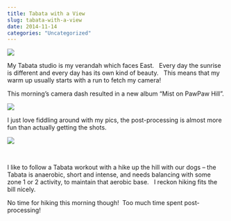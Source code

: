 ```yaml
---
title: Tabata with a View
slug: tabata-with-a-view
date: 2014-11-14
categories: "Uncategorized"
---
```


<p><img src="https://res.cloudinary.com/dy6grlu8z/image/upload/v1558842150/aiewpqk0as87typji5ai.jpg"/></p>
<p>My Tabata studio is my verandah which faces East.   Every day the sunrise is different and every day has its own kind of beauty.   This means that my warm up usually starts with a run to fetch my camera!</p>
<p>This morning’s camera dash resulted in a new album “Mist on PawPaw Hill”.</p>
<p><img src="https://res.cloudinary.com/dy6grlu8z/image/upload/v1558842151/wjuzh6amnpmjytnyonql.jpg"/></p>
<p>I just love fiddling around with my pics, the post-processing is almost more fun than actually getting the shots.</p>
<p><img src="https://res.cloudinary.com/dy6grlu8z/image/upload/v1558842152/mkxgfstyr6ibkvop8vtb.jpg"/></p>
<p> </p>
<p>I like to follow a Tabata workout with a hike up the hill with our dogs – the Tabata is anaerobic, short and intense, and needs balancing with some zone 1 or 2 activity, to maintain that aerobic base.   I reckon hiking fits the bill nicely.</p>
<p>No time for hiking this morning though!  Too much time spent post-processing!</p>
<p> </p>







